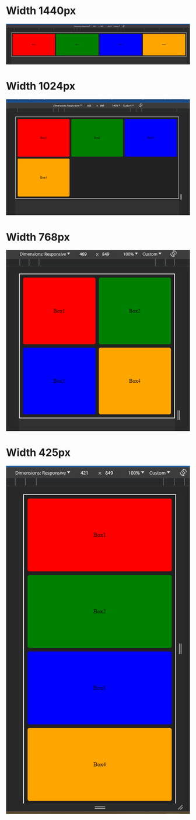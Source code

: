 # Width 1440px
![img_3.png](img_3.png)
# Width 1024px
![img_2.png](img_2.png)
# Width 768px
![img_1.png](img_1.png)
# Width 425px
![img.png](img.png)